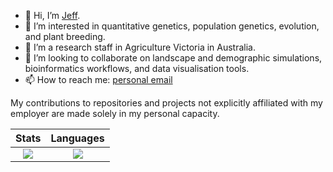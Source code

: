 - 👋 Hi, I’m [Jeff](https://jeffersonfparil.github.io).
- 🧬 I’m interested in quantitative genetics, population genetics, evolution, and plant breeding.
- 🌱 I’m a research staff in Agriculture Victoria in Australia.
- 🦀 I’m looking to collaborate on landscape and demographic simulations, bioinformatics workflows, and data visualisation tools.
- 📫 How to reach me: [personal email](mailto:jeffersonparil@gmail.com)
  
My contributions to repositories and projects not explicitly affiliated with my employer are made solely in my personal capacity.

| Stats | Languages |
|:---------:|:------------:|
| ![](https://github-readme-stats.vercel.app/api?username=jeffersonfparil&show_icons=true&theme=transparent) | ![](https://github-readme-stats.vercel.app/api/top-langs/?username=jeffersonfparil&layout=donut&theme=transparent) |
